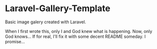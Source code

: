 # Laravel-Gallery-Template
Basic image galery created with Laravel.

When I first wrote this, only I and God knew what is happening. Now, only God knows... If for real, I'll fix it with some decent README someday. I promise...
